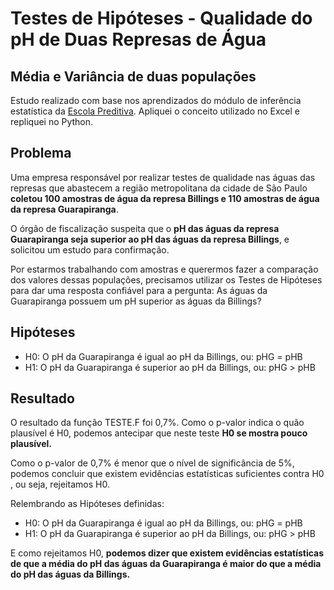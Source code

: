 #  Testes de Hipóteses - Qualidade do pH de Duas Represas de Água
## Média e Variância de duas populações
Estudo realizado com base nos aprendizados do módulo de inferência estatística da [Escola Preditiva](https://www.preditiva.ai/). Apliquei o conceito utilizado no Excel e repliquei no Python.

## Problema
Uma empresa responsável por realizar testes de qualidade nas águas das represas que abastecem a região metropolitana da cidade de São Paulo **coletou 100 amostras de água da represa Billings e 110 amostras de água da represa Guarapiranga**.

O órgão de fiscalização suspeita que o **pH das águas da represa Guarapiranga seja superior ao pH das águas da represa Billings**, e solicitou um estudo para confirmação.

Por estarmos trabalhando com amostras e querermos fazer a comparação dos valores dessas populações, precisamos utilizar os Testes de Hipóteses para dar uma resposta confiável para a pergunta: As águas da Guarapiranga possuem um pH superior as águas da Billings?

## Hipóteses
- H0: O pH da Guarapiranga é igual ao pH da Billings, ou: pHG = pHB
- H1: O pH da Guarapiranga é superior ao pH da Billings, ou: pHG > pHB

## Resultado
O resultado da função TESTE.F foi 0,7%. Como o p-valor indica o quão plausível é H0, podemos antecipar que neste teste **H0 se mostra pouco plausível.**

Como o p-valor de 0,7% é menor que o nível de significância de 5%, podemos concluir que existem evidências estatísticas suficientes contra H0 , ou seja, rejeitamos H0.

Relembrando as Hipóteses definidas:
- H0: O pH da Guarapiranga é igual ao pH da Billings, ou: pHG = pHB
- H1: O pH da Guarapiranga é superior ao pH da Billings, ou: pHG > pHB

E como rejeitamos H0, **podemos dizer que existem evidências estatísticas de que a média do pH das águas da Guarapiranga é maior do que a média do pH das águas da Billings.**
  
